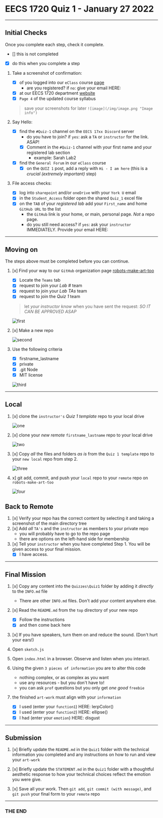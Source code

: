 # EECS 1720 Quiz 1 - January 27 2022

---

## Initial Checks

Once you complete each step, check it complete.

- [] this is not completed
- [X] do this when you complete a step

1. Take a screenshot of confirmation:
   - [x] of you logged into our `eClass` course [page](https://eclass.yorku.ca/course/view.php?id=48978)
     - are you registered? if `no`: give your email HERE:
   - [x] at our EECS 1720 department [website](https://www.eecs.yorku.ca/course_archive/2021-22/W/1720/)
   - [x] `Page 4` of the updated course syllabus

   > save your screenshots for later
   > `![image](/img/image.png "Image info")`

2. Say Hello:
   - [x] find the `#Quiz-1` channel on the `EECS 17xx Discord` server
     - do you have to join? if `yes`: ask a `TA` or `instructor` for the link. ASAP!
     - [x] Comment in the `#Quiz-1` channel with your first name and your registered lab section
       - example: Sarah Lab2
   - [x] find the `General Forum` in our `eClass` course
     - [x] on the `QUIZ 1` post, add a reply with `Hi - I am here` (this is a _crucial (extremely important)_ step)

3. File access checks:
   - [x] log into `sharepoint` and/or `oneDrive` with your `York U` email
   - [x] in the `Student_Access` folder open the shared `Quiz_1` excel file
   - [x] on the `TAB` of your _registered lab_ add your `First_name` and home `GitHub URL` to the list
     - the `GitHub` link is your home, or main, personal page. _Not_ a repo page.
     - do you still need access? if `yes`: ask your `instructor` IMMEDIATELY. Provide your email HERE:

---

## Moving on

The steps above must be completed before you can continue.

1. [x] Find your way to our `GitHub` organization page [robots-make-art-too](https://github.com/robots-make-art-too)
   
   - [x] Locate the `Teams` tab
   - [x] request to join your _Lab #_ team
   - [x] request to join your _Lab TAs_ team
   - [x] request to join the _Quiz 1_ team
   
   > let _your instructor know_ when you have sent the request: *SO IT CAN BE APPROVED ASAP*
   
   ![first](/img/join-team.png "Step 1: Join the team")
   
2. [x] Make a new repo

   ![second](/img/make-repo.png "Step 2: Create a Repo")

3. Use the following criteria
   - [x] firstname_lastname
   - [x] private
   - [x] .git Node
   - [x] MIT license

   ![third](/img/criteria.png "Step 3: You must follow this format")

---

## Local

1. [x] clone the `instructor's` _Quiz 1 template_ repo to your local drive

   ![one](/img/clone-instr.png "Step 1: Clone the template repo")

2. [x] clone your _new remote_ `firstname_lastname` repo to your local drive

   ![two](/img/clone_your.png "Step 2: Clone the template repo")

3. [x] Copy _all_ the files and folders _as is_ from the  `Quiz 1 template` repo to your `new local` repo from step 2.

   ![three](/img/copy.png "Step 3: Copy the template repo")

4. x] git add, commit, and push your `local` repo to your `remote` repo on `robots-make-art-too`

   ![four](/img/send-remote.png "Step 4: Push to remote")

## Back to Remote

1. [x] Verify your repo has the correct content by selecting it and taking a screenshot of the main directory tree
2. [x] Add _all_ `TA's` and the `instructor` as members to your private repo
   - you will probably have to go to the repo page
   - there are options on the left-hand side for membership
3. [x] Tell your `instructor` when you have completed Step 1. You will be given access to your final mission.
      - [x] I have access.

---

## Final Mission

1. [x] Copy any content into the `Quizzes\Quiz1` folder by adding it _directly_ to the `INFO.md` file
   - There are other `INFO.md` files. Don't add your content anywhere else.

2. [x] Read the `README.md` from the `top` directory of your new repo
   - [x] Follow the instructions
   - [x] and then come back here

3. [x] If you have speakers, turn them on and reduce the sound. (Don't hurt your ears!)

4. Open `sketch.js`

5. Open `index.html` in a browser. Observe and listen when you interact.

6. Using the given `3 pieces of information` you are to alter this code
   - nothing complex, or as complex as you want
   - use any resources - but you don't have to!
   - you can ask `prof` questions but you only get _one good_ `freebie`

7. the finished `art-work` must align with your `information`
   - [x] I used (enter your `function1`) HERE: lerpColor()
   - [x] I used (enter your `function2`) HERE: ellipse()
   - [x] I had (enter your `emotion`) HERE: disgust

---

## Submission

1. [x] Briefly update the `README.md` in the `Quiz1` folder with the technical information you completed and any instructions on how to run and view your `art-work`

2. [x] Briefly update the `STATEMENT.md` in the `Quiz1` folder with a thoughtful aesthetic response to how your technical choices reflect the emotion you were give.

3. [x] Save all your work. Then `git add`, `git commit (with message)`, and `git push` your final form to your `remote` repo

---

### THE END

